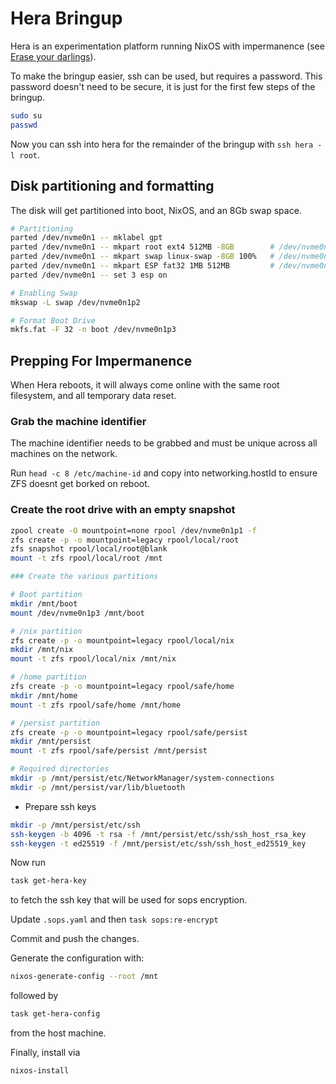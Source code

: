 # Hera Bringup

Hera is an experimentation platform running NixOS with impermanence
(see [Erase your darlings](https://grahamc.com/blog/erase-your-darlings/)).

To make the bringup easier, ssh can be used, but requires a password.
This password doesn't need to be secure, it is just for the first few steps of the bringup.

```sh
sudo su
passwd
```

Now you can ssh into hera for the remainder of the bringup with `ssh hera -l root`.

## Disk partitioning and formatting

The disk will get partitioned into boot, NixOS, and an 8Gb swap space.

```sh
# Partitioning
parted /dev/nvme0n1 -- mklabel gpt
parted /dev/nvme0n1 -- mkpart root ext4 512MB -8GB        # /dev/nvme0n1p1 for NixOS
parted /dev/nvme0n1 -- mkpart swap linux-swap -8GB 100%   # /dev/nvme0n1p2 for swap space
parted /dev/nvme0n1 -- mkpart ESP fat32 1MB 512MB         # /dev/nvme0n1p3 for boot
parted /dev/nvme0n1 -- set 3 esp on

# Enabling Swap
mkswap -L swap /dev/nvme0n1p2

# Format Boot Drive
mkfs.fat -F 32 -n boot /dev/nvme0n1p3
```

## Prepping For Impermanence

When Hera reboots, it will always come online with the same root filesystem, and all temporary data reset.

### Grab the machine identifier

The machine identifier needs to be grabbed and must be unique across all machines on the network.

Run `head -c 8 /etc/machine-id` and copy into networking.hostId to ensure ZFS doesnt get borked on reboot.

### Create the root drive with an empty snapshot

```sh
zpool create -O mountpoint=none rpool /dev/nvme0n1p1 -f
zfs create -p -o mountpoint=legacy rpool/local/root
zfs snapshot rpool/local/root@blank
mount -t zfs rpool/local/root /mnt

### Create the various partitions

# Boot partition
mkdir /mnt/boot
mount /dev/nvme0n1p3 /mnt/boot

# /nix partition
zfs create -p -o mountpoint=legacy rpool/local/nix
mkdir /mnt/nix
mount -t zfs rpool/local/nix /mnt/nix

# /home partition
zfs create -p -o mountpoint=legacy rpool/safe/home
mkdir /mnt/home
mount -t zfs rpool/safe/home /mnt/home

# /persist partition
zfs create -p -o mountpoint=legacy rpool/safe/persist
mkdir /mnt/persist
mount -t zfs rpool/safe/persist /mnt/persist

# Required directories
mkdir -p /mnt/persist/etc/NetworkManager/system-connections
mkdir -p /mnt/persist/var/lib/bluetooth
```

* Prepare ssh keys

```sh
mkdir -p /mnt/persist/etc/ssh
ssh-keygen -b 4096 -t rsa -f /mnt/persist/etc/ssh/ssh_host_rsa_key
ssh-keygen -t ed25519 -f /mnt/persist/etc/ssh/ssh_host_ed25519_key
```

Now run

```sh
task get-hera-key
```

to fetch the ssh key that will be used for sops encryption.

Update `.sops.yaml` and then `task sops:re-encrypt`

Commit and push the changes.

Generate the configuration with:

```sh
nixos-generate-config --root /mnt
```

followed by

```sh
task get-hera-config
```

from the host machine.

Finally, install via

```sh
nixos-install
```
